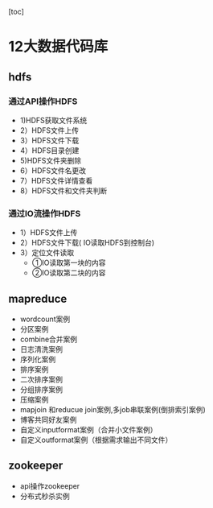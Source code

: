 [toc]
# 12大数据代码库

## hdfs

### 通过API操作HDFS
- 1)HDFS获取文件系统
- 2）HDFS文件上传
- 3）HDFS文件下载
- 4）HDFS目录创建
- 5)HDFS文件夹删除
- 6）HDFS文件名更改
- 7）HDFS文件详情查看
- 8）HDFS文件和文件夹判断
### 通过IO流操作HDFS
- 1）HDFS文件上传
- 2）HDFS文件下载( IO读取HDFS到控制台)
- 3）定位文件读取
   - ①IO读取第一块的内容
   - ②IO读取第二块的内容
## mapreduce
- wordcount案例
- 分区案例
- combine合并案例
- 日志清洗案例
- 序列化案例
- 排序案例
- 二次排序案例
- 分组排序案例
- 压缩案例
- mapjoin 和reducue join案例,多job串联案例(倒排索引案例)
- 博客共同好友案例
- 自定义inputformat案例（合并小文件案例）
- 自定义outformat案例（根据需求输出不同文件）

## zookeeper
- api操作zookeeper
- 分布式秒杀实例
